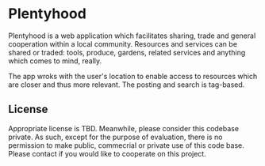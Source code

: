 Plentyhood
==========
Plentyhood is a web application which facilitates sharing, trade and general cooperation within a local community. 
Resources and services can be shared or traded: tools, produce, gardens, related services and anything which comes to mind, really.

The app wroks with the user's location to enable access to resources which are closer and thus more relevant. The posting and search is tag-based.

License
-------
Appropriate license is TBD. Meanwhile, please consider this codebase private. As such, except for the purpose of evaluation, there is no permission to make public, commecrial or private use of this code base. Please contact if you would like to cooperate on this project.
